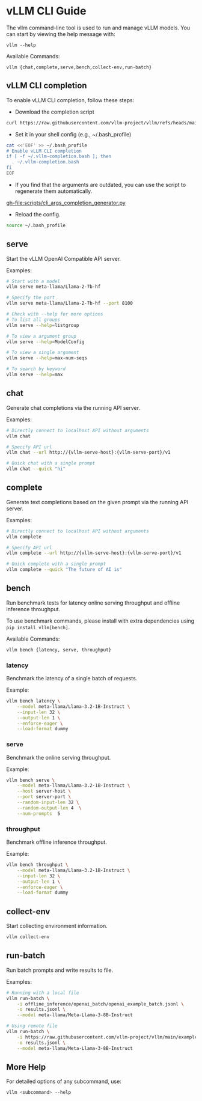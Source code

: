 # vLLM CLI Guide

The vllm command-line tool is used to run and manage vLLM models. You can start by viewing the help message with:

```
vllm --help
```

Available Commands:

```
vllm {chat,complete,serve,bench,collect-env,run-batch}
```

## vLLM CLI completion

To enable vLLM CLI completion, follow these steps:

- Download the completion script

```bash
curl https://raw.githubusercontent.com/vllm-project/vllm/refs/heads/main/scripts/vllm-completion.bash -o ~/.vllm-completion.bash
```

- Set it in your shell config (e.g., ~/.bash_profile)

```bash
cat <<'EOF' >> ~/.bash_profile
# Enable vLLM CLI completion
if [ -f ~/.vllm-completion.bash ]; then
  . ~/.vllm-completion.bash
fi
EOF
```

- If you find that the arguments are outdated, you can use the script to regenerate them automatically.

<gh-file:scripts/cli_args_completion_generator.py>

- Reload the config.

```bash
source ~/.bash_profile
```

## serve

Start the vLLM OpenAI Compatible API server.

Examples:

```bash
# Start with a model
vllm serve meta-llama/Llama-2-7b-hf

# Specify the port
vllm serve meta-llama/Llama-2-7b-hf --port 8100

# Check with --help for more options
# To list all groups
vllm serve --help=listgroup

# To view a argument group
vllm serve --help=ModelConfig

# To view a single argument
vllm serve --help=max-num-seqs

# To search by keyword
vllm serve --help=max
```

## chat

Generate chat completions via the running API server.

Examples:

```bash
# Directly connect to localhost API without arguments
vllm chat

# Specify API url
vllm chat --url http://{vllm-serve-host}:{vllm-serve-port}/v1

# Quick chat with a single prompt
vllm chat --quick "hi"
```

## complete

Generate text completions based on the given prompt via the running API server.

Examples:

```bash
# Directly connect to localhost API without arguments
vllm complete

# Specify API url
vllm complete --url http://{vllm-serve-host}:{vllm-serve-port}/v1

# Quick complete with a single prompt
vllm complete --quick "The future of AI is"
```

## bench

Run benchmark tests for latency online serving throughput and offline inference throughput.

To use benchmark commands, please install with extra dependencies using `pip install vllm[bench]`.

Available Commands:

```bash
vllm bench {latency, serve, throughput}
```

### latency

Benchmark the latency of a single batch of requests.

Example:

```bash
vllm bench latency \
    --model meta-llama/Llama-3.2-1B-Instruct \
    --input-len 32 \
    --output-len 1 \
    --enforce-eager \
    --load-format dummy
```

### serve

Benchmark the online serving throughput.

Example:

```bash
vllm bench serve \
    --model meta-llama/Llama-3.2-1B-Instruct \
    --host server-host \
    --port server-port \
    --random-input-len 32 \
    --random-output-len 4  \
    --num-prompts  5
```

### throughput

Benchmark offline inference throughput.

Example:

```bash
vllm bench throughput \
    --model meta-llama/Llama-3.2-1B-Instruct \
    --input-len 32 \
    --output-len 1 \
    --enforce-eager \
    --load-format dummy
```

## collect-env

Start collecting environment information.

```bash
vllm collect-env
```

## run-batch

Run batch prompts and write results to file.

Examples:

```bash
# Running with a local file
vllm run-batch \
    -i offline_inference/openai_batch/openai_example_batch.jsonl \
    -o results.jsonl \
    --model meta-llama/Meta-Llama-3-8B-Instruct

# Using remote file
vllm run-batch \
    -i https://raw.githubusercontent.com/vllm-project/vllm/main/examples/offline_inference/openai_batch/openai_example_batch.jsonl \
    -o results.jsonl \
    --model meta-llama/Meta-Llama-3-8B-Instruct
```

## More Help

For detailed options of any subcommand, use:

```bash
vllm <subcommand> --help
```
